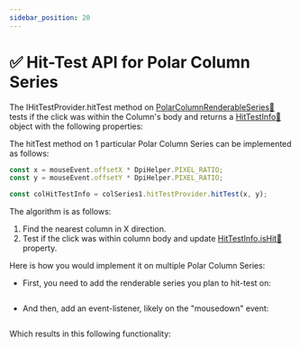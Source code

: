 ```yaml
---
sidebar_position: 20
---
```


# ✅ Hit-Test API for Polar Column Series 

The IHitTestProvider.hitTest method on [PolarColumnRenderableSeries:blue_book:](https://www.scichart.com/documentation/js/v4/typedoc/classes/polarcolumnrenderableseries.html) tests if the click was within the Column's body and returns a [HitTestInfo:blue_book:](https://www.scichart.com/documentation/js/v4/typedoc/classes/hittestinfo.html) object with the following properties:

The hitTest method on 1 particular Polar Column Series can be implemented as follows:

```ts {4} showLineNumbers
const x = mouseEvent.offsetX * DpiHelper.PIXEL_RATIO;
const y = mouseEvent.offsetY * DpiHelper.PIXEL_RATIO;

const colHitTestInfo = colSeries1.hitTestProvider.hitTest(x, y);
```

The algorithm is as follows:

1. Find the nearest column in X direction.
2. Test if the click was within column body and update [HitTestInfo.isHit:blue_book:](https://www.scichart.com/documentation/js/v4/typedoc/classes/hittestinfo.html#isHit) property.


Here is how you would implement it on multiple Polar Column Series:

- First, you need to add the renderable series you plan to hit-test on:

```ts showLineNumbers file=./Basic/demo.ts start=#region_A_start end=#region_A_end
```

- And then, add an event-listener, likely on the "mousedown" event:

```ts {10-12,16} showLineNumbers file=./Basic/demo.ts start=#region_B_start end=#region_B_end
```

Which results in this following functionality:

<LiveDocSnippet name="./Basic/demo" />
